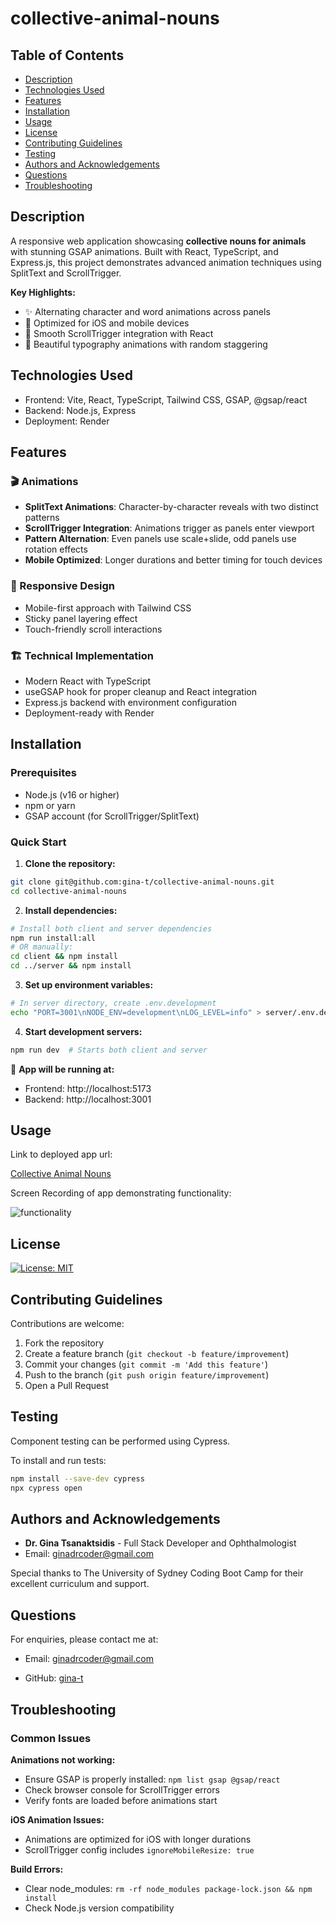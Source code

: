# collective-animal-nouns

## Table of Contents

- [Description](#description)
- [Technologies Used](#technologies-used)
- [Features](#features)
- [Installation](#installation)
- [Usage](#usage)
- [License](#license)
- [Contributing Guidelines](#contributing-guidelines)
- [Testing](#testing)
- [Authors and Acknowledgements](#authors-and-acknowledgements)
- [Questions](#questions)
- [Troubleshooting](#troubleshooting)

## Description

A responsive web application showcasing **collective nouns for animals** with stunning GSAP animations. Built with React, TypeScript, and Express.js, this project demonstrates advanced animation techniques using SplitText and ScrollTrigger.

**Key Highlights:**
- ✨ Alternating character and word animations across panels
- 📱 Optimized for iOS and mobile devices  
- 🎯 Smooth ScrollTrigger integration with React
- 🎨 Beautiful typography animations with random staggering

## Technologies Used

- Frontend: Vite, React, TypeScript, Tailwind CSS, GSAP, @gsap/react
- Backend: Node.js, Express
- Deployment: Render

## Features

### 🎬 Animations
- **SplitText Animations**: Character-by-character reveals with two distinct patterns
- **ScrollTrigger Integration**: Animations trigger as panels enter viewport
- **Pattern Alternation**: Even panels use scale+slide, odd panels use rotation effects
- **Mobile Optimized**: Longer durations and better timing for touch devices

### 📱 Responsive Design
- Mobile-first approach with Tailwind CSS
- Sticky panel layering effect
- Touch-friendly scroll interactions

### 🏗️ Technical Implementation
- Modern React with TypeScript
- useGSAP hook for proper cleanup and React integration
- Express.js backend with environment configuration
- Deployment-ready with Render

## Installation

### Prerequisites
- Node.js (v16 or higher)
- npm or yarn
- GSAP account (for ScrollTrigger/SplitText)

### Quick Start

1. **Clone the repository:**
```bash
git clone git@github.com:gina-t/collective-animal-nouns.git
cd collective-animal-nouns
```

2. **Install dependencies:**
```bash
# Install both client and server dependencies
npm run install:all
# OR manually:
cd client && npm install
cd ../server && npm install
```

3. **Set up environment variables:**
```bash
# In server directory, create .env.development
echo "PORT=3001\nNODE_ENV=development\nLOG_LEVEL=info" > server/.env.development
```

4. **Start development servers:**
```bash
npm run dev  # Starts both client and server
```

🚀 **App will be running at:**
- Frontend: http://localhost:5173
- Backend: http://localhost:3001

## Usage

Link to deployed app url:

[Collective Animal Nouns](https://collective-animal-nouns.onrender.com)

Screen Recording of app demonstrating functionality:

![functionality](https://drive.google.com/file/d/13qjeIEnhtFunas5cz-9eEjCiF7IARzkL/view?usp=sharing)


## License

[![License: MIT](https://img.shields.io/badge/License-MIT-yellow.svg)](https://opensource.org/licenses/MIT)

## Contributing Guidelines

Contributions are welcome:

1. Fork the repository
2. Create a feature branch (`git checkout -b feature/improvement`)
3. Commit your changes (`git commit -m 'Add this feature'`)
4. Push to the branch (`git push origin feature/improvement`)
5. Open a Pull Request

## Testing

Component testing can be performed using Cypress.

To install and run tests:

```zsh
npm install --save-dev cypress
npx cypress open
```

## Authors and Acknowledgements

- **Dr. Gina Tsanaktsidis** - Full Stack Developer and Ophthalmologist
- Email: [ginadrcoder@gmail.com](mailto:ginadrcoder@gmail.com)

Special thanks to The University of Sydney Coding Boot Camp for their excellent curriculum and support.

## Questions

For enquiries, please contact me at:

- Email: [ginadrcoder@gmail.com](mailto:ginadrcoder@gmail.com)

- GitHub: [gina-t](https://github.com/gina-t)

## Troubleshooting

### Common Issues

**Animations not working:**
- Ensure GSAP is properly installed: `npm list gsap @gsap/react`
- Check browser console for ScrollTrigger errors
- Verify fonts are loaded before animations start

**iOS Animation Issues:**
- Animations are optimized for iOS with longer durations
- ScrollTrigger config includes `ignoreMobileResize: true`

**Build Errors:**
- Clear node_modules: `rm -rf node_modules package-lock.json && npm install`
- Check Node.js version compatibility

